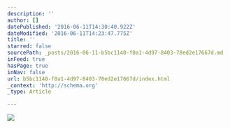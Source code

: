 ```yaml
---
description: ''
author: []
datePublished: '2016-06-11T14:30:40.922Z'
dateModified: '2016-06-11T14:23:47.775Z'
title: ''
starred: false
sourcePath: _posts/2016-06-11-b5bc1140-f0a1-4d97-8403-78ed2e17667d.md
inFeed: true
hasPage: true
inNav: false
url: b5bc1140-f0a1-4d97-8403-78ed2e17667d/index.html
_context: 'http://schema.org'
_type: Article

---
```

![](https://the-grid-user-content.s3-us-west-2.amazonaws.com/8b1012f6-17f1-4fdd-95d5-e8536b907395.jpg)